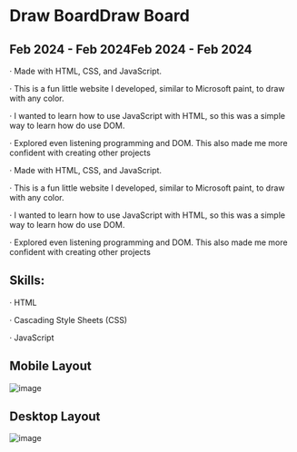 <H1>Draw BoardDraw Board</H1>
<H2>Feb 2024 - Feb 2024Feb 2024 - Feb 2024</H2>

<p>· Made with HTML, CSS, and JavaScript. </p>
<p>· This is a fun little website I developed, similar to Microsoft paint, to draw with any color.</p>
<p>· I wanted to learn how to use JavaScript with HTML, so this was a simple way to learn how do use DOM. </p>
<p>· Explored even listening programming and DOM. This also made me more confident with creating other projects</p>
<p>· Made with HTML, CSS, and JavaScript. </p>
<p>· This is a fun little website I developed, similar to Microsoft paint, to draw with any color.</p>
<p>· I wanted to learn how to use JavaScript with HTML, so this was a simple way to learn how do use DOM. </p>
<p>· Explored even listening programming and DOM. This also made me more confident with creating other projects</p>

<H2>Skills:</H2> 
<p>· HTML</p>
<p>· Cascading Style Sheets (CSS)</p>
<p>· JavaScript</p>


<p><H2>Mobile Layout</H2></p>

![image](https://github.com/rmeji3/Color-board/assets/113409260/d01a49b0-8b0d-4fcc-b911-d67497afa66c)



<p><H2>Desktop Layout</H2></p>

![image](https://github.com/rmeji3/Color-board/assets/113409260/2bd12093-1254-4f11-bf0e-6d34297c6742)
